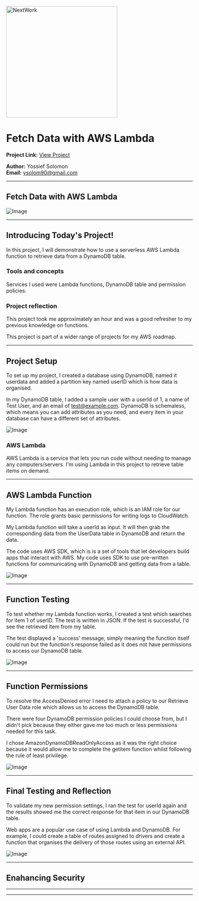 <img src="https://cdn.prod.website-files.com/677c400686e724409a5a7409/6790ad949cf622dc8dcd9fe4_nextwork-logo-leather.svg" alt="NextWork" width="300" />

# Fetch Data with AWS Lambda

**Project Link:** [View Project](http://learn.nextwork.org/projects/aws-compute-lambda)

**Author:** Yossief Solomon  
**Email:** ysolom90@gmail.com

---

## Fetch Data with AWS Lambda

![Image](http://learn.nextwork.org/sparkling_violet_festive_wombat/uploads/aws-compute-lambda_p9thryj2)

---

## Introducing Today's Project!

In this project, I will demonstrate how to use a serverless AWS Lambda function to retrieve data from a DynamoDB table.  

### Tools and concepts

Services I used were Lambda functions, DynamoDB table and permission policies.

### Project reflection

This project took me approximately an hour and was a good refresher to my previous knowledge on functions. 

This project is part of a wider range of projects for my AWS roadmap. 

---

## Project Setup

To set up my project, I created a database using DynamoDB, named it userdata and added a partition key named userID which is how data is organised.

In my DynamoDB table, I added a sample user with a userId of 1, a name of Test User, and an email of test@example.com. DynamoDB is schemaless, which means you can add attributes as you need, and every item in your database can have a different set of attributes.

![Image](http://learn.nextwork.org/sparkling_violet_festive_wombat/uploads/aws-compute-lambda_a112c3d5)

### AWS Lambda

AWS Lambda is a service that lets you run code without needing to manage any computers/servers. I'm using Lambda in this project to retrieve table items on demand. 

---

## AWS Lambda Function

My Lambda function has an execution role, which is an IAM role for our function. The role grants basic permissions for writing logs to CloudWatch. 

My Lambda function will take a userId as input. It will then grab the corresponding data from the UserData table in DynamoDB and return the data. 

The code uses AWS SDK, which is is a set of tools that let developers build apps that interact with AWS. My code uses SDK to use pre-written functions for communicating with DynamoDB and getting data from a table. 

![Image](http://learn.nextwork.org/sparkling_violet_festive_wombat/uploads/aws-compute-lambda_a1b2c3d5)

---

## Function Testing

To test whether my Lambda function works, I created a test which searches for item 1 of userID. The test is written in JSON. If the test is successful, I'd see the retrieved item from my table. 

The test displayed a 'success' message, simply meaning the function itself could run but the function's response failed as it does not have permissions to access our DynamoDB table. 

![Image](http://learn.nextwork.org/sparkling_violet_festive_wombat/uploads/aws-compute-lambda_u1v2w3x4)

---

## Function Permissions

To resolve the AccessDenied error I need to attach a policy to our Retrieve User Data role which allows us to access the DynamoDB table. 

There were four DynamoDB permission policies I could choose from, but I didn't pick because they either gave me too much or less permissions needed for this task. 

I chose AmazonDynamoDBReadOnlyAccess as it was the right choice because it would allow me to complete the getitem function whilst following the rule of least privilege. 

![Image](http://learn.nextwork.org/sparkling_violet_festive_wombat/uploads/aws-compute-lambda_3ethryj2)

---

## Final Testing and Reflection

To validate my new permission settings, I ran the test for userId again and the results showed me the correct response for that item in our DynamoDB table. 

Web apps are a popular use case of using Lambda and DynamoDB. For example, I could create a table of routes assigned to drivers and create a function that organises the delivery of those routes using an external API. 

![Image](http://learn.nextwork.org/sparkling_violet_festive_wombat/uploads/aws-compute-lambda_p9thryj2)

---

## Enahancing Security

---

---
